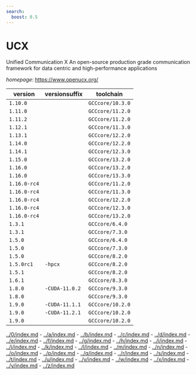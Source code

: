 ```yaml
---
search:
  boost: 0.5
---
```

# UCX

Unified Communication X An open-source production grade communication framework for data centric and high-performance applications

*homepage*: <https://www.openucx.org/>

version | versionsuffix | toolchain
--------|---------------|----------
``1.10.0`` |  | ``GCCcore/10.3.0``
``1.11.0`` |  | ``GCCcore/11.2.0``
``1.11.2`` |  | ``GCCcore/11.2.0``
``1.12.1`` |  | ``GCCcore/11.3.0``
``1.13.1`` |  | ``GCCcore/12.2.0``
``1.14.0`` |  | ``GCCcore/12.2.0``
``1.14.1`` |  | ``GCCcore/12.3.0``
``1.15.0`` |  | ``GCCcore/13.2.0``
``1.16.0`` |  | ``GCCcore/13.2.0``
``1.16.0`` |  | ``GCCcore/13.3.0``
``1.16.0-rc4`` |  | ``GCCcore/11.2.0``
``1.16.0-rc4`` |  | ``GCCcore/11.3.0``
``1.16.0-rc4`` |  | ``GCCcore/12.2.0``
``1.16.0-rc4`` |  | ``GCCcore/12.3.0``
``1.16.0-rc4`` |  | ``GCCcore/13.2.0``
``1.3.1`` |  | ``GCCcore/6.4.0``
``1.3.1`` |  | ``GCCcore/7.3.0``
``1.5.0`` |  | ``GCCcore/6.4.0``
``1.5.0`` |  | ``GCCcore/7.3.0``
``1.5.0`` |  | ``GCCcore/8.2.0``
``1.5.0rc1`` | ``-hpcx`` | ``GCCcore/8.2.0``
``1.5.1`` |  | ``GCCcore/8.2.0``
``1.6.1`` |  | ``GCCcore/8.3.0``
``1.8.0`` | ``-CUDA-11.0.2`` | ``GCCcore/9.3.0``
``1.8.0`` |  | ``GCCcore/9.3.0``
``1.9.0`` | ``-CUDA-11.1.1`` | ``GCCcore/10.2.0``
``1.9.0`` | ``-CUDA-11.2.1`` | ``GCCcore/10.2.0``
``1.9.0`` |  | ``GCCcore/10.2.0``

[../0/index.md](0) - [../a/index.md](a) - [../b/index.md](b) - [../c/index.md](c) - [../d/index.md](d) - [../e/index.md](e) - [../f/index.md](f) - [../g/index.md](g) - [../h/index.md](h) - [../i/index.md](i) - [../j/index.md](j) - [../k/index.md](k) - [../l/index.md](l) - [../m/index.md](m) - [../n/index.md](n) - [../o/index.md](o) - [../p/index.md](p) - [../q/index.md](q) - [../r/index.md](r) - [../s/index.md](s) - [../t/index.md](t) - [../u/index.md](u) - [../v/index.md](v) - [../w/index.md](w) - [../x/index.md](x) - [../y/index.md](y) - [../z/index.md](z)

